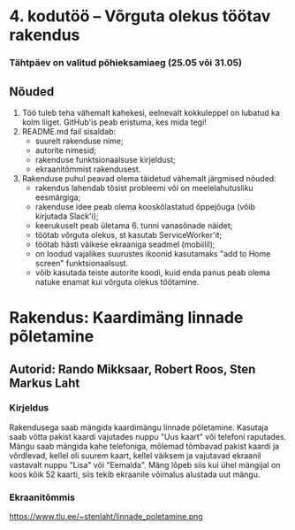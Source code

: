 # 4. kodutöö – Võrguta olekus töötav rakendus

### Tähtpäev on valitud põhieksamiaeg (25.05 või 31.05)

## Nõuded

1. Töö tuleb teha vähemalt kahekesi, eelnevalt kokkuleppel on lubatud ka kolm liiget. GitHub'is peab eristuma, kes mida tegi!
1. README.md fail sisaldab:
    * suurelt rakenduse nime; 
    * autorite nimesid; 
    * rakenduse funktsionaalsuse kirjeldust;
    * ekraanitõmmist rakendusest.
1. Rakenduse puhul peavad olema täidetud vähemalt järgmised nõuded:
    * rakendus lahendab tõsist probleemi või on meelelahutusliku eesmärgiga; 
    * rakenduse idee peab olema kooskõlastatud õppejõuga (võib kirjutada Slack'i); 
    * keerukuselt peab ületama 6. tunni vanasõnade näidet; 
    * töötab võrguta olekus, st kasutab ServiceWorker'it;
    * töötab hästi väikese ekraaniga seadmel (mobiilil);  
    * on loodud vajalikes suurustes ikoonid kasutamaks "add to Home screen" funktsionaalsust.
    * võib kasutada teiste autorite koodi, kuid enda panus peab olema natuke enamat kui võrguta olekus töötamine.

# Rakendus: Kaardimäng linnade põletamine
## Autorid: Rando Mikksaar, Robert Roos, Sten Markus Laht

### Kirjeldus
Rakendusega saab mängida kaardimängu linnade põletamine. Kasutaja saab võtta pakist kaardi vajutades nuppu "Uus kaart" või telefoni raputades. Mängu saab mängida kahe telefoniga, mõlemad tõmbavad pakist kaardi ja võrdlevad, kellel oli suurem kaart, kellel väiksem ja vajutavad ekraanil vastavalt nuppu  "Lisa" või "Eemalda". Mäng lõpeb siis kui ühel mängijal on koos kõik 52 kaarti, siis tekib ekraanile võimalus alustada uut mängu.
### Ekraanitõmmis
https://www.tlu.ee/~stenlaht/linnade_poletamine.png
